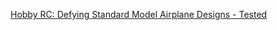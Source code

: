 
[Hobby RC: Defying Standard Model Airplane Designs - Tested](https://www.tested.com/art/makers/832329-hobby-rc-defying-model-airplane-preconceptions/)
